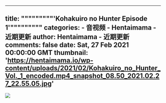 
---
title: """""""""'Kohakuiro no Hunter Episode 1'"""""""""
categories: 
    - 音视频
    - Hentaimama - 近期更新
author: Hentaimama - 近期更新
comments: false
date: Sat, 27 Feb 2021 00:00:00 GMT
thumbnail: 'https://hentaimama.io/wp-content/uploads/2021/02/Kohakuiro_no_Hunter_Vol._1_encoded.mp4_snapshot_08.50_2021.02.27_22.55.05.jpg'
---

<div>   
<img src="https://hentaimama.io/wp-content/uploads/2021/02/Kohakuiro_no_Hunter_Vol._1_encoded.mp4_snapshot_08.50_2021.02.27_22.55.05.jpg" referrerpolicy="no-referrer">  
</div>
            